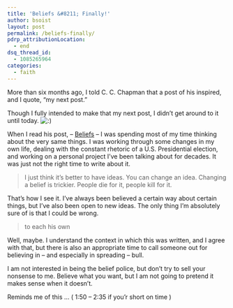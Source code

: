 ```yaml
---
title: 'Beliefs &#8211; Finally!'
author: bsoist
layout: post
permalink: /beliefs-finally/
pdrp_attributionLocation:
  - end
dsq_thread_id:
  - 1085265964
categories:
  - faith
---
```

More than six months ago, I told C. C. Chapman that a post of his inspired, and I quote, “my next post.”

Though I fully intended to make that my next post, I didn’t get around to it until today. <img src='http://archive.whsjr.soistmann.com/oped/wp-includes/images/smilies/icon_smile.gif' alt=':)' class='wp-smiley' /> 

When I read his post, &#8211; [Beliefs][1] &#8211; I was spending most of my time thinking about the very same things. I was working through some changes in my own life, dealing with the constant rhetoric of a U.S. Presidential election, and working on a personal project I’ve been talking about for decades. It was just not the right time to write about it.

> I just think it’s better to have ideas. You can change an idea. Changing a belief is trickier. People die for it, people kill for it.

That’s how I see it. I’ve always been believed a certain way about certain things, but I’ve also been open to new ideas. The only thing I’m absolutely sure of is that I could be wrong.

> to each his own

Well, maybe. I understand the context in which this was written, and I agree with that, but there is also an appropriate time to call someone out for believing in &#8211; and especially in spreading &#8211; bull.

I am not interested in being the belief police, but don’t try to sell your nonsense to me. Believe what you want, but I am not going to pretend it makes sense when it doesn’t.

Reminds me of this … ( 1:50 &#8211; 2:35 if you’r short on time )



&nbsp;

 [1]: http://www.cc-chapman.com/2012/beliefs/
